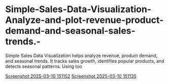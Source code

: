 # Simple-Sales-Data-Visualization-Analyze-and-plot-revenue-product-demand-and-seasonal-sales-trends.-
Simple Sales Data Visualization helps analyze revenue, product demand, and seasonal trends. It tracks sales growth, identifies popular products, and detects seasonal patterns. Using too


[Screenshot 2025-03-10 151152](https://github.com/user-attachments/assets/758ce151-8d4d-403c-a2e3-2b4f33b576c7)
[Screenshot 2025-03-10 151135](https://github.com/user-attachments/assets/a0a831ee-831e-445f-86d3-9a785afa228c)
